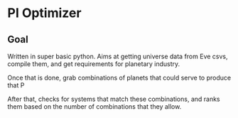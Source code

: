 # PI Optimizer

## Goal
Written in super basic python.
Aims at getting universe data from Eve csvs, compile them, and get requirements for planetary industry.

Once that is done, grab combinations of planets that could serve to produce that P

After that, checks for systems that match these combinations, and ranks them based on the number of combinations that they allow.
